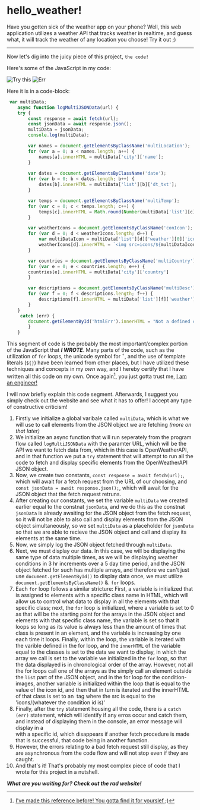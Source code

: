 # hello_weather!
Have you gotten sick of the weather app on your phone? Well, this web application utilizes a weather API that tracks weather in realtime, and guess what, it will track the weather of any location you choose! Try it out ;)

---
Now let's dig into the juicy piece of this project, `the code!`

Here's some of the JavaScript in my code:

![Try this](code_explained/code_err.png)
![Err](code_explained/code_try.png)

Here it is in a code-block:

```javascript
 var multiData;
    async function logMultiJSONData(url) {
    try {
        const response = await fetch(url);
        const jsonData = await response.json();
        multiData = jsonData;
        console.log(multiData);

        var names = document.getElementsByClassName('multiLocation');
        for (var a = 0; a < names.length; a++) {
            names[a].innerHTML = multiData['city']['name'];
        }
        
        var dates = document.getElementsByClassName('date');
        for (var b = 0; b < dates.length; b++) {
            dates[b].innerHTML = multiData['list'][b]['dt_txt'];
        }

        var temps = document.getElementsByClassName('multiTemp');
        for (var c = 0; c < temps.length; c++) {
            temps[c].innerHTML = Math.round(Number(multiData['list'][c]['main']['temp'])) + '\u00B0'; // Code for unicode character (\u00B0) for degrees from http://gdichicago.com/courses/gdi-featured-js-intro/homework.html#:~:text=Unicode%20Characters%3A%20To%20print%20the,character%20for%20the%20degress%20symbol.
        }

        var weatherIcons = document.getElementsByClassName('conIcon');
        for (var d = 0; d < weatherIcons.length; d++) {
            var multiDataIcon = multiData['list'][d]['weather'][0]['icon'];
            weatherIcons[d].innerHTML = `<img src=icons/${multiDataIcon}.png>`
        }

        var countries = document.getElementsByClassName('multiCountry');
        for (var e = 0; e < countries.length; e++) {
        countries[e].innerHTML = multiData['city']['country']
        }

        var descriptions = document.getElementsByClassName('multiDesc');
        for (var f = 0; f < descriptions.length; f++) {
            descriptions[f].innerHTML = multiData['list'][f]['weather'][0]['main']
        }
    }
     catch (err) {
        document.getElementById('htmlErr').innerHTML = "Not a defined city, try again."
        }
    }
```

This segment of code is the probably the most important/complex portion of the JavaScript that ***I WROTE***. Many parts of the code, such as the utilization of `for` loops, the unicode symbol for `˚`, and the use of template literals (`${}`) have been learned from other places, but I have utilized these techniques and concepts in my *own* way, and I hereby certify that I have written all this code on my own. Once again[^1], you just gotta trust me, [I am an engineer!](https://www.youtube.com/watch?v=rp8hvyjZWHs&ab_channel=TheVilkaz)

I will now briefly explain this code segment. Afterwards, I suggest you simply check out the website and see what it has to offer! I accept any type of constructive criticism!

1. Firstly we initialize a global varibale called `multiData`, which is what we will use to call elements from the JSON object we are fetching *(more on that later)*
2. We initialize an async function that will run seperately from the program flow called `logMultiJSONData` with the paramter URL, which will be the API we want to fetch data from, which in this case is OpenWeatherAPI, and in that function we put a `try` statement that will attempt to run all the code to fetch and display specific elements from the OpenWeatherAPI JSON object.
3. Now, we create two constants, `const response = await fetch(url);`, which will await for a fetch request from the URL of our choosing, and `const jsonData = await response.json();`, which will await for the JSON object that the fetch request retruns.
4. After creating our constants, we set the variable `multiData` we created earlier equal to the constnat `jsonData`, and we do this as the constnat `jsonData` is already awaiting for the JSON object from the fetch request, so it will not be able to also call and display elements from the JSON object simultaneously, so we set `multiData` as a placeholder for `jsonData` so that we are able to recieve the JSON object and call and display its elements at the same time.
5. Now, we simply log the JSON object fetched through `multiData`.
6. Next, we must display our data. In this case, we will be displaying the same type of data multiple times, as we will be displaying weather conditions in 3 hr increments over a 5 day time period, and the JSON object fetched for such has multiple arrays, and therefore we can't just use `document.getElementById()` to display data once, we must utilize `document.getElementsByClassName()` &. `for` loops.
7. Each `for` loop follows a similar stricture: First, a variable is initialized that is assigned to elements with a specific class name in HTML, which will allow us to control what data to display in all the elements with that specific class; next, the `for` loop is initialized, where a variable is set to 0 as that will be the starting point for the arrays in the JSON object and elements with that specific class name, the variable is set so that it loops so long as its value is always less than the amount of times that class is present in an element, and the variable is increasing by one each time it loops. Finally, within the loop, the variable is iterated with the varible defined in the for loop, and the `innerHTML` of the variable equal to the classes is set to the data we want to display, in which the array we call is set to the variable we initialized in the `for` loop, so that the data displayed is in chronological order of the array. However, not all the for loops call one of the arrays as the simply call an element outside the `list` part of the JSON object, and in the for loop for the condition-images, another variable is initialized within the loop that is equal to the value of the icon id, and then that in turn is iterated and the innerHTML of that class is set to an <img> tag where the src is equal to the 'icons/(whatever the condition id is)'
8. Finally, after the `try` statement housing all the code, there is a `catch (err)` statement, which will identify if any erros occur and catch them, and instead of displaying them in the console, an error message will display in a <div> with a specific id, which disappears if another fetch procedure is made that is successful, that code being in another function.
9. However, the errors relating to a bad fetch request still display, as they are asynchronous from the code flow and will not stop even if they are caught.
10. And that's it! That's probably my most complex piece of code that I wrote for this project in a nutshell.

***What are you waiting for? Check out the rad website!***


[^1]: [I've made this reference before! You gotta find it for yourslef ;)](https://mg8mer.github.io/ammans-best-restaurants/)
